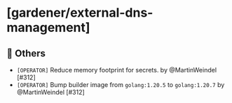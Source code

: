 # [gardener/external-dns-management]

## 🏃 Others

- `[OPERATOR]` Reduce memory footprint for secrets. by @MartinWeindel [#312]
- `[OPERATOR]` Bump builder image from `golang:1.20.5` to `golang:1.20.7` by @MartinWeindel [#312]